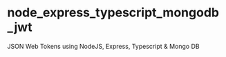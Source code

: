 # node_express_typescript_mongodb_jwt
JSON Web Tokens using NodeJS, Express, Typescript &amp; Mongo DB
